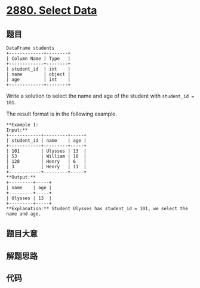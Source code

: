# [2880. Select Data](https://leetcode.com/problems/select-data)

## 题目


    DataFrame students
    +-------------+--------+
    | Column Name | Type   |
    +-------------+--------+
    | student_id  | int    |
    | name        | object |
    | age         | int    |
    +-------------+--------+
    
    

Write a solution to select the name and age of the student with `student_id =
101`.

The result format is in the following example.



    
    
    **Example 1:
    Input:**
    +------------+---------+-----+
    | student_id | name    | age |
    +------------+---------+-----+
    | 101        | Ulysses | 13  |
    | 53         | William | 10  |
    | 128        | Henry   | 6   |
    | 3          | Henry   | 11  |
    +------------+---------+-----+
    **Output:**
    +---------+-----+
    | name    | age | 
    +---------+-----+
    | Ulysses | 13  |
    +---------+-----+
    **Explanation:** Student Ulysses has student_id = 101, we select the name and age.


## 题目大意

## 解题思路

## 代码

```javascript

```
